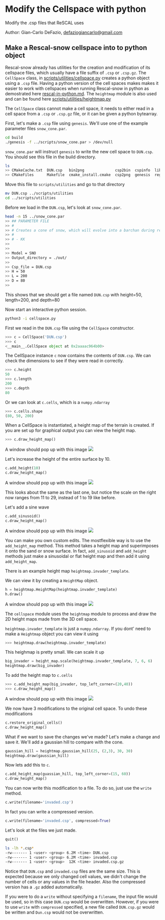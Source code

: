 # Modify the Cellspace with python

Modify the .csp files that ReSCAL uses

Author: Gian-Carlo DeFazio, defaziogiancarlo@gmail.com

## Make a Rescal-snow cellspace into to python object

Rescal-snow already has utilities for the creation and modification of its cellspace files,
which usually have a file suffix of `.csp` or `.csp.gz`.
The `CellSpace` class, in [scripts/utilities/cellspace.py](../scripts/utilities/cellspace.py) creates 
a python object using a `.csp` file. Having a python version of the cell spaces makes makes it easier to 
work with cellspaces when running Rescal-snow in python as demostrated here [rescal-in-python.md](./rescal-in-python.md).
The `heightmap` module is also used and can be found here [scripts/utilities/heightmap.py](../scripts/utilities/heightmap.py)

The `CellSpace` class cannot make a cell space, it needs to either read in a cell space from a `.csp` or `.csp.gz`
file, or it can be given a python bytearray. 

First, let's make a `.csp` file using `genesis`.
We'll use one of the example parameter files `snow_cone.par`.

```bash
cd build
./genesis -f ../scripts/snow_cone.par > /dev/null
```

`snow_cone.par` will instruct `genesis` to write the new cell space to `DUN.csp`.
You should see this file in the build directory.

```bash
ls
>> CMakeCache.txt  DUN.csp   bin2png              csp2bin  cspinfo  lib        rescal
>> CMakeFiles      Makefile  cmake_install.cmake  csp2png  genesis  regenesis
```

Move this file to `scripts/utilities` and go to that directory
```bash
mv DUN.csp ../scripts/utilities
cd ../scripts/utilities
```

Before we load in the `DUN.csp`, let's look at `snow_cone.par`.
```bash
head -n 15 ../snow_cone.par
>> ## PARAMETER FILE
>> #
>> # Creates a cone of snow, which will evolve into a barchan during rescal-snow simulation
>> #
>> # - KK
>>
>>
>> Model = SNO
>> Output_directory = ./out/
>>
>> Csp_file = DUN.csp
>> H = 50
>> L = 200
>> D = 80
>>
```
This shows that we should get a file named `DUN.csp` with height=50, length=200, and depth=80

Now start an interactive python session.

```bash
python3 -i cellspace.py
```

First we read in the `DUN.csp` file using the `CellSpace` constructor.

```python
>>> c = CellSpace('DUN.csp')
>>> c
<__main__.CellSpace object at 0x2aaaac964b00>
```

The CellSpace instance `c` now contains the contents of `DUN.csp`.
We can check the dimensions to see if they were read in correctly.
```python
>>> c.height
50
>>> c.length
200
>>> c.depth 
80
```

Or we can look at `c.cells`, which is a `numpy.ndarray`
```python
>>> c.cells.shape
(80, 50, 200)
```

When a CellSpace is instantiated, a height map of the terrain is created. If you are set up for graphical output
you can view the height map.
```python
>>> c.draw_height_map()
```

A window should pop up with this image
![](example_images/cellspace/snow_cone_height_map.png)

Let's increase the height of the entire surface by 10.
```python
c.add_height(10)
c.draw_height_map()
```
A window should pop up with this image
![](example_images/cellspace/snow_cone_height_increased.png)

This looks about the same as the last one, but notice the scale on the right
now ranges from 11 to 29, instead of 1 to 19 like before.

Let's add a sine wave
```python
c.add_sinusoid()
c.draw_height_map()
```

A window should pop up with this image
![](example_images/cellspace/snow_cone_sine.png)


You can make you own custom edits. The mostflexible way is to use the 
`add_height_map` method. This method takes a height map and superimposes it onto the
sand or snow surface. In fact, `add_sinusoid` and `add_height` methods just make a sinusoidal
or flat height map and then add it using `add_height_map`.

There is an example height map `heightmap.invader_template`.

We can view it by creating a `HeightMap` object.
```python
h = heightmap.HeightMap(heightmap.invader_template)
h.draw()
```

A window should pop up with this image
![](example_images/cellspace/inavder_template.png)

The `cellspace` module uses the `heightmap` module to process
and draw the 2D height maps made from the 3D cell space.  

`heightmap.invader_template` is just a `numpy.ndarray`.
If you dont' need to make a `Heightmap` object you can view it using
```python
>>> heightmap.draw(heightmap.invader_template)
```

This heighmap is pretty small. We can scale it up
```python
big_invader = height_map.scale(heightmap.invader_template, 7, 6, 6)
heightmap.draw(big_invader)
```


To add the height map to `c.cells`

```python
>>> c.add_height_map(big_invader, top_left_corner=(20,40))
>>> c.draw_height_map()
```

A window should pop up with this image
![](example_images/cellspace/snow_cone_height_map_invaded.png)

We now have 3 modifications to the original cell space.
To undo these modifications
```python
c.restore_original_cells()
c.draw_height_map()
```

What if we want to save the changes we've made?
Let's make a change and save it.
We'll add a gaussian hill to compare with the cone.
```python
gaussian_hill = heightmap.gaussian_hill(25, (2,3), 30, 30)
heightmap.draw(gaussian_hill)
```

Now lets add this to `c`.
```python
c.add_height_map(guassian_hill, top_left_corner=(15, 60))
c.draw_height_map()
```


You can now write this modification to a file. To do so, just use the `write` method.
```python
c.write(filename='invaded.csp')
```

In fact you can write a compressed version.
```python
c.write(filename='invaded.csp', compressed=True)
```

Let's look at the files we just made.
```python
quit()
```
```bash
ls -lh *.csp*
-rw------- 1 <user> <group> 6.2M <time> DUN.csp
-rw------- 1 <user> <group> 6.2M <time> invaded.csp
-rw------- 1 <user> <group>  12K <time> invaded.csp.gz
```

Notice that `DUN.csp` and `invaded.csp` files are the same size.
This is expected because we only changed cell values, we didn't change 
the number of cells or any values in the file header. Also the compressed version
has a `.gz` added automatically.

If you were to do a `write` without specifying a `filename`,
the input file would be used, so in this case `DUN.csp` would be overwritten.
However, if you were to use `write` with `compressed` specified, a new file
called `DUN.csp.gz` would be written and `Dun.csp` would not be overwritten.
